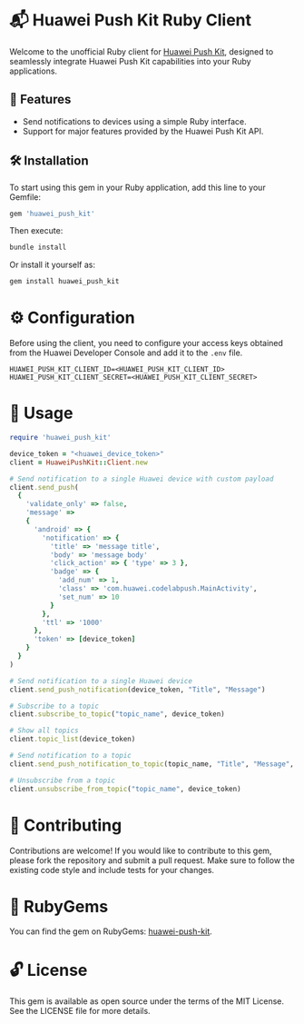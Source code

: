 # 📬 Huawei Push Kit Ruby Client

Welcome to the unofficial Ruby client for [Huawei Push Kit](https://developer.huawei.com/consumer/en/hms/huawei-pushkit/), designed to seamlessly integrate Huawei Push Kit capabilities into your Ruby applications.

## 🌟 Features

- Send notifications to devices using a simple Ruby interface.
- Support for major features provided by the Huawei Push Kit API.

## 🛠 Installation

To start using this gem in your Ruby application, add this line to your Gemfile:

```ruby
gem 'huawei_push_kit'
```
Then execute:

```ruby
bundle install
```

Or install it yourself as:
```ruby
gem install huawei_push_kit
```

# ⚙ Configuration
Before using the client, you need to configure your access keys obtained from the Huawei Developer Console and add it to the `.env` file.

```
HUAWEI_PUSH_KIT_CLIENT_ID=<HUAWEI_PUSH_KIT_CLIENT_ID>
HUAWEI_PUSH_KIT_CLIENT_SECRET=<HUAWEI_PUSH_KIT_CLIENT_SECRET>
```

# 🚀 Usage

```ruby
require 'huawei_push_kit'

device_token = "<huawei_device_token>"
client = HuaweiPushKit::Client.new

# Send notification to a single Huawei device with custom payload
client.send_push(
  {
    'validate_only' => false,
    'message' =>
    {
      'android' => {
        'notification' => {
          'title' => 'message title',
          'body' => 'message body'
          'click_action' => { 'type' => 3 },
          'badge' => {
            'add_num' => 1,
            'class' => 'com.huawei.codelabpush.MainActivity',
            'set_num' => 10
          }
        },
        'ttl' => '1000'
      },
      'token' => [device_token]
    }
  }
)

# Send notification to a single Huawei device
client.send_push_notification(device_token, "Title", "Message")

# Subscribe to a topic
client.subscribe_to_topic("topic_name", device_token)

# Show all topics
client.topic_list(device_token)

# Send notification to a topic
client.send_push_notification_to_topic(topic_name, "Title", "Message", "topic_name")

# Unsubscribe from a topic
client.unsubscribe_from_topic("topic_name", device_token)

```

# 🤝 Contributing
Contributions are welcome! If you would like to contribute to this gem, please fork the repository and submit a pull request. Make sure to follow the existing code style and include tests for your changes.

# 🔗 RubyGems
You can find the gem on RubyGems: [huawei-push-kit](https://rubygems.org/gems/huawei-push-kit).

# 🔓 License
This gem is available as open source under the terms of the MIT License. See the LICENSE file for more details.
